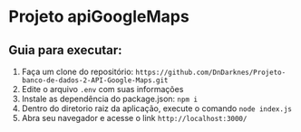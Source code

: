 # Projeto apiGoogleMaps
## Guia para executar:

 1. Faça um clone do repositório: ```https://github.com/DnDarknes/Projeto-banco-de-dados-2-API-Google-Maps.git```
 2. Edite o arquivo ```.env``` com suas informações
 3. Instale as dependência do package.json: ```npm i```
 4. Dentro do diretorio raiz da aplicação, execute o comando ```node index.js```
 5. Abra seu navegador e acesse o link ```http://localhost:3000/```
